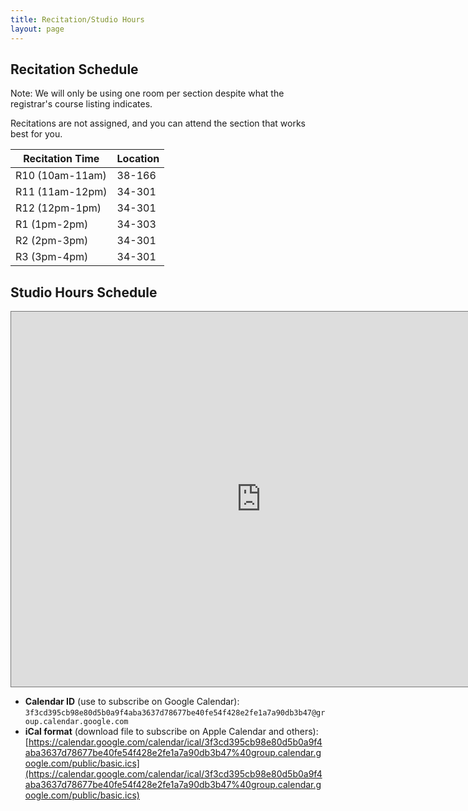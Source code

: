 ```yaml
---
title: Recitation/Studio Hours
layout: page
---
```


## Recitation Schedule

Note: We will only be using one room per section despite what the registrar's course listing indicates.

Recitations are not assigned, and you can attend the section that works best for you.

| Recitation Time | Location |
| --------------- | -------- |
| R10 (10am-11am) | 38-166   |
| R11 (11am-12pm) | 34-301   |
| R12 (12pm-1pm)  | 34-301   |
| R1 (1pm-2pm)    | 34-303   |
| R2 (2pm-3pm)    | 34-301   |
| R3 (3pm-4pm)    | 34-301   |

## Studio Hours Schedule

<p><iframe style="border: solid 1px #777;" src="https://calendar.google.com/calendar/embed?height=600&amp;wkst=1&amp;bgcolor=%23ffffff&amp;ctz=America%2FNew_York&amp;showPrint=0&amp;mode=WEEK&amp;showCalendars=0&amp;showNav=1&amp;src=M2YzY2QzOTVjYjk4ZTgwZDViMGE5ZjRhYmEzNjM3ZDc4Njc3YmU0MGZlNTRmNDI4ZTJmZTFhN2E5MGRiM2I0N0Bncm91cC5jYWxlbmRhci5nb29nbGUuY29t&amp;color=%23F6BF26" width="800" height="600"></iframe></p>

* **Calendar ID** (use to subscribe on Google Calendar): `3f3cd395cb98e80d5b0a9f4aba3637d78677be40fe54f428e2fe1a7a90db3b47@group.calendar.google.com`
* **iCal format** (download file to subscribe on Apple Calendar and others): [https://calendar.google.com/calendar/ical/3f3cd395cb98e80d5b0a9f4aba3637d78677be40fe54f428e2fe1a7a90db3b47%40group.calendar.google.com/public/basic.ics](https://calendar.google.com/calendar/ical/3f3cd395cb98e80d5b0a9f4aba3637d78677be40fe54f428e2fe1a7a90db3b47%40group.calendar.google.com/public/basic.ics)
